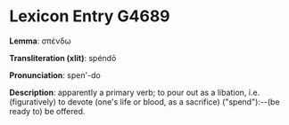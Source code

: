# Lexicon Entry G4689

**Lemma**: σπένδω

**Transliteration (xlit)**: spéndō

**Pronunciation**: spen'-do

**Description**:
apparently a primary verb; to pour out as a libation, i.e. (figuratively) to devote (one's life or blood, as a sacrifice) ("spend"):--(be ready to) be offered.
